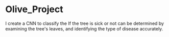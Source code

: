 # Olive_Project
I create a CNN to classify the If the tree is sick or not can be determined by examining the tree's leaves, and identifying the type of disease accurately.
